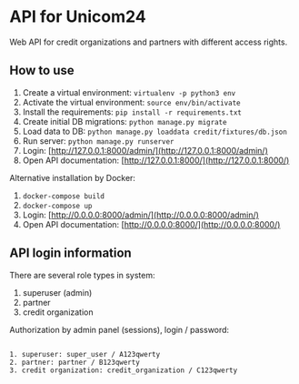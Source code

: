 # API for Unicom24

Web API for credit organizations and partners with different access rights.

## How to use

1. Create a virtual environment: ```virtualenv -p python3 env```
2. Activate the virtual environment: ```source env/bin/activate```
3. Install the requirements: ```pip install -r requirements.txt```
4. Create initial DB migrations: ```python manage.py migrate```
5. Load data to DB: ```python manage.py loaddata credit/fixtures/db.json```
6. Run server: ```python manage.py runserver```
7. Login: [http://127.0.0.1:8000/admin/](http://127.0.0.1:8000/admin/)
8. Open API documentation: [http://127.0.0.1:8000/](http://127.0.0.1:8000/)

Alternative installation by Docker:

1. ```docker-compose build```
2. ```docker-compose up```
3. Login: [http://0.0.0.0:8000/admin/](http://0.0.0.0:8000/admin/)
4. Open API documentation: [http://0.0.0.0:8000/](http://0.0.0.0:8000/)

## API login information

There are several role types in system:

1. superuser (admin)
2. partner
3. credit organization

Authorization by admin panel (sessions), login / password:

```#!bash

1. superuser: super_user / A123qwerty
2. partner: partner / B123qwerty
3. credit organization: credit_organization / C123qwerty

```
